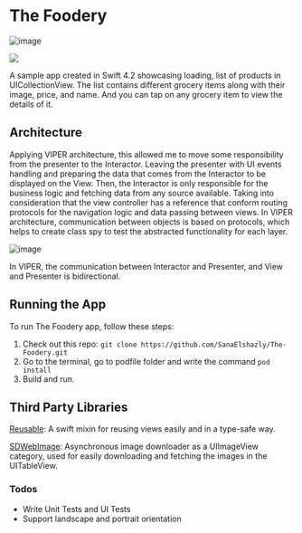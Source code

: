 # The Foodery

![image](https://user-images.githubusercontent.com/6953604/59662647-a9768f80-91ad-11e9-8438-553069bf24de.png)

![](https://img.shields.io/badge/Swift-4.2-orange.svg)

A sample app created in Swift 4.2 showcasing loading, list of products in UICollectionView. The list contains different grocery items along with their image, price, and name. And you can tap on any grocery item to view the details of it.

## Architecture

Applying VIPER architecture, this allowed me to move some responsibility from the presenter to the Interactor. Leaving the presenter with UI events handling and preparing the data that comes from the Interactor to be displayed on the View. Then, the Interactor is only responsible for the business logic and fetching data from any source available. Taking into consideration that the view controller has a reference that conform routing protocols for the navigation logic and data passing between views. In VIPER architecture, communication between objects is based on protocols, which helps to create class spy to test the abstracted functionality for each layer.



![image](https://user-images.githubusercontent.com/6953604/57993716-79f33b00-7aba-11e9-9421-7144341990cd.png)

In VIPER, the communication between Interactor and Presenter, and View and Presenter is bidirectional.

## Running the App 

To run The Foodery app, follow these steps:
1. Check out this repo: `git clone https://github.com/SanaElshazly/The-Foodery.git`
2. Go to the terminal, go to podfile folder and write the command `pod install`
3. Build and run.

## Third Party Libraries

[Reusable](https://github.com/AliSoftware/Reusable): A swift mixin for reusing views easily and in a type-safe way.

[SDWebImage](https://github.com/SDWebImage/SDWebImage): Asynchronous image downloader as a UIImageView category, used for easily downloading and fetching the images in the UITableView.

### Todos

 - Write Unit Tests and UI Tests
 - Support landscape and portrait orientation

